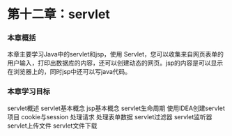 # 第十二章：servlet

### 本章概括

本章主要学习Java中的servlet和jsp，使用 Servlet，您可以收集来自网页表单的用户输入，打印出数据库的内容，还可以创建动态的网页。jsp的内容是可以显示在浏览器上的，同时jsp中还可以写java代码。

### 本章学习目标

servlet概述
servlet基本概念
jsp基本概念
servlet生命周期
使用IDEA创建servlet项目
cookie与session
处理请求
处理表单数据
servlet过滤器
servlet监听器
servlet上传文件
servlet文件下载
